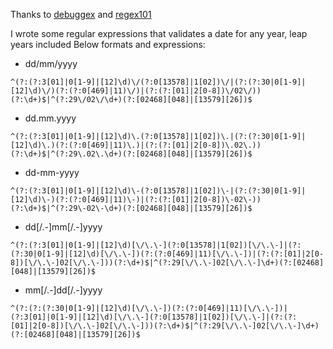 Thanks to [debuggex](https://www.debuggex.com/) and [regex101](https://regex101.com/)

I wrote some regular expressions that validates a date for any year, leap years included
Below formats and expressions:

- dd/mm/yyyy
```
^(?:(?:3[01]|0[1-9]|[12]\d)\/(?:0[13578]|1[02])\/|(?:(?:30|0[1-9]|[12]\d)\/)(?:(?:0[469]|11)\/)|(?:(?:[01]|2[0-8])\/02\/))(?:\d+)$|^(?:29\/02\/\d+)(?:[02468][048]|[13579][26])$
```

- dd.mm.yyyy
```
^(?:(?:3[01]|0[1-9]|[12]\d)\.(?:0[13578]|1[02])\.|(?:(?:30|0[1-9]|[12]\d)\.)(?:(?:0[469]|11)\.)|(?:(?:[01]|2[0-8])\.02\.))(?:\d+)$|^(?:29\.02\.\d+)(?:[02468][048]|[13579][26])$
```

- dd-mm-yyyy
```
^(?:(?:3[01]|0[1-9]|[12]\d)\-(?:0[13578]|1[02])\-|(?:(?:30|0[1-9]|[12]\d)\-)(?:(?:0[469]|11)\-)|(?:(?:[01]|2[0-8])\-02\-))(?:\d+)$|^(?:29\-02\-\d+)(?:[02468][048]|[13579][26])$
```

- dd[/.-]mm[/.-]yyyy
```
^(?:(?:3[01]|0[1-9]|[12]\d)[\/\.\-](?:0[13578]|1[02])[\/\.\-]|(?:(?:30|0[1-9]|[12]\d)[\/\.\-])(?:(?:0[469]|11)[\/\.\-])|(?:(?:[01]|2[0-8])[\/\.\-]02[\/\.\-]))(?:\d+)$|^(?:29[\/\.\-]02[\/\.\-]\d+)(?:[02468][048]|[13579][26])$
```

- mm[/.-]dd[/.-]yyyy
```
^(?:(?:(?:30|0[1-9]|[12]\d)[\/\.\-])(?:(?:0[469]|11)[\/\.\-])|(?:3[01]|0[1-9]|[12]\d)[\/\.\-](?:0[13578]|1[02])[\/\.\-]|(?:(?:[01]|2[0-8])[\/\.\-]02[\/\.\-]))(?:\d+)$|^(?:29[\/\.\-]02[\/\.\-]\d+)(?:[02468][048]|[13579][26])$
```
